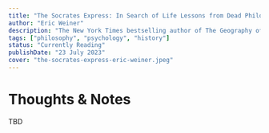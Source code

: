 ```yaml
---
title: "The Socrates Express: In Search of Life Lessons from Dead Philosophers"
author: "Eric Weiner"
description: "The New York Times bestselling author of The Geography of Bliss embarks on a rollicking intellectual journey, following in the footsteps of history’s greatest thinkers and showing us how each—from Epicurus to Gandhi, Thoreau to Beauvoir—offers practical and spiritual lessons for today’s unsettled times."
tags: ["philosophy", "psychology", "history"]
status: "Currently Reading"
publishDate: "23 July 2023"
cover: "the-socrates-express-eric-weiner.jpeg"
---
```


# Thoughts & Notes

TBD
